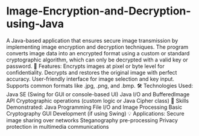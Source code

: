 # Image-Encryption-and-Decryption-using-Java
A Java-based application that ensures secure image transmission by implementing image encryption and decryption techniques. The program converts image data into an encrypted format using a custom or standard cryptographic algorithm, which can only be decrypted with a valid key or password.
📌 Features:
Encrypts images at pixel or byte level for confidentiality.
Decrypts and restores the original image with perfect accuracy.
User-friendly interface for image selection and key input.
Supports common formats like .jpg, .png, and .bmp.
🛠 Technologies Used:
Java SE (Swing for GUI or console-based UI)
Java I/O and BufferedImage API
Cryptographic operations (custom logic or Java Cipher class)
🔐 Skills Demonstrated:
Java Programming
File I/O and Image Processing
Basic Cryptography
GUI Development (if using Swing)
💡 Applications:
Secure image sharing over networks
Steganography pre-processing
Privacy protection in multimedia communications
